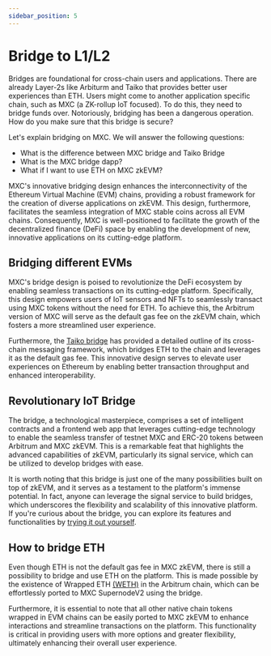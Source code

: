 ```yaml
---
sidebar_position: 5
---
```


# Bridge to L1/L2

Bridges are foundational for cross-chain users and applications. There are already Layer-2s like Arbiturm and Taiko that provides better user experiences than ETH. Users might come to another application specific chain, such as MXC (a ZK-rollup IoT focused). To do this, they need to bridge funds over. Notoriously, bridging has been a dangerous operation. How do you make sure that this bridge is secure?

Let's explain bridging on MXC. We will answer the following questions:

- What is the difference between MXC bridge and Taiko Bridge
- What is the MXC bridge dapp?
- What if I want to use ETH on MXC zkEVM?

MXC's innovative bridging design enhances the interconnectivity of the Ethereum Virtual Machine (EVM) chains, providing a robust framework for the creation of diverse applications on zkEVM. This design, furthermore, facilitates the seamless integration of MXC stable coins across all EVM chains. Consequently, MXC is well-positioned to facilitate the growth of the decentralized finance (DeFi) space by enabling the development of new, innovative applications on its cutting-edge platform.

## Bridging different EVMs

MXC's bridge design is poised to revolutionize the DeFi ecosystem by enabling seamless transactions on its cutting-edge platform. Specifically, this design empowers users of IoT sensors and NFTs to seamlessly transact using MXC tokens without the need for ETH. To achieve this, the Arbitrum version of MXC will serve as the default gas fee on the zkEVM chain, which fosters a more streamlined user experience.

Furthermore, the [Taiko bridge](https://taiko.xyz/docs/concepts/bridging/cross-chain-messaging) has provided a detailed outline of its cross-chain messaging framework, which bridges ETH to the chain and leverages it as the default gas fee. This innovative design serves to elevate user experiences on Ethereum by enabling better transaction throughput and enhanced interoperability.

## Revolutionary IoT Bridge

The bridge, a technological masterpiece, comprises a set of intelligent contracts and a frontend web app that leverages cutting-edge technology to enable the seamless transfer of testnet MXC and ERC-20 tokens between Arbitrum and MXC zkEVM. This is a remarkable feat that highlights the advanced capabilities of zkEVM, particularly its signal service, which can be utilized to develop bridges with ease.

It is worth noting that this bridge is just one of the many possibilities built on top of zkEVM, and it serves as a testament to the platform's immense potential. In fact, anyone can leverage the signal service to build bridges, which underscores the flexibility and scalability of this innovative platform. If you're curious about the bridge, you can explore its features and functionalities by [trying it out yourself](https://wannsee).

## How to bridge ETH

Even though ETH is not the default gas fee in MXC zkEVM, there is still a possibility to bridge and use ETH on the platform. This is made possible by the existence of Wrapped ETH [(WETH)](https://arbiscan.io/token/0x82af49447d8a07e3bd95bd0d56f35241523fbab1) in the Arbitrum chain, which can be effortlessly ported to MXC SupernodeV2 using the bridge.

Furthermore, it is essential to note that all other native chain tokens wrapped in EVM chains can be easily ported to MXC zkEVM to enhance interactions and streamline transactions on the platform. This functionality is critical in providing users with more options and greater flexibility, ultimately enhancing their overall user experience.
